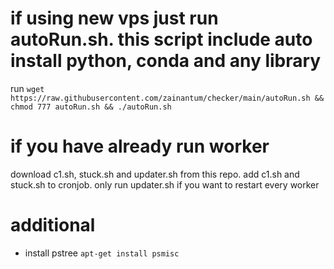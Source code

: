 # if using new vps just run autoRun.sh. this script include auto install python, conda and any library
run ```wget https://raw.githubusercontent.com/zainantum/checker/main/autoRun.sh && chmod 777 autoRun.sh && ./autoRun.sh```
# if you have already run worker
download c1.sh, stuck.sh and updater.sh from this repo. add c1.sh and stuck.sh to cronjob. only run updater.sh if you want to restart every worker

# additional
- install pstree
```apt-get install psmisc```

